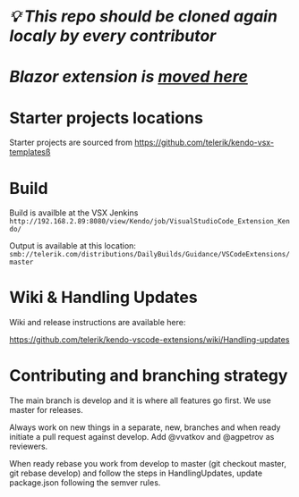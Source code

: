 # ***💡 This repo should be cloned again localy by every contributor***
# ***Blazor extension is [moved here](https://github.com/telerik/blazor-vscode-extensions)***

# Starter projects locations

Starter projects are sourced from https://github.com/telerik/kendo-vsx-templatesß

# Build

Build is availble at the VSX Jenkins
`http://192.168.2.89:8080/view/Kendo/job/VisualStudioCode_Extension_Kendo/`

Output is available at this location:
`smb://telerik.com/distributions/DailyBuilds/Guidance/VSCodeExtensions/master`

# Wiki & Handling Updates

Wiki and release instructions are available here:

https://github.com/telerik/kendo-vscode-extensions/wiki/Handling-updates

# Contributing and branching strategy

The main branch is develop and it is where all features go first. We use master for releases.

Always work on new things in a separate, new, branches and when ready initiate a pull request against develop. Add @vvatkov and @agpetrov as reviewers.

When ready rebase you work from develop to master (git checkout master, git rebase develop) and follow the steps in HandlingUpdates, update package.json following the semver rules.
